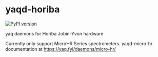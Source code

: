 # yaqd-horiba

[![PyPI version](https://badge.fury.io/py/yaqd-horiba.svg)](https://badge.fury.io/py/yaqd-horiba)

yaq daemons for Horiba Jobin-Yvon hardware

Currently only support MicroHR Series spectrometers. yaqd-micro-hr documentation at https://yaq.fyi/daemons/micro-hr/
